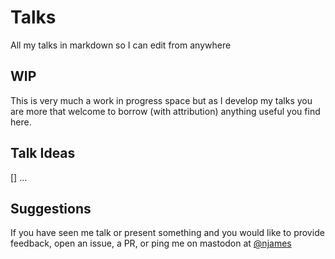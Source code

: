 # Talks

All my talks in markdown so I can edit from anywhere


## WIP
This is very much a work in progress space but as I develop my talks you are more that welcome to borrow (with attribution) anything useful you find here. 


## Talk Ideas
[] ...

## Suggestions
If you have seen me talk or present something and you would like to provide feedback, open an issue, a PR, or ping me on mastodon at [@njames](https://phpc.social/@Njames)
